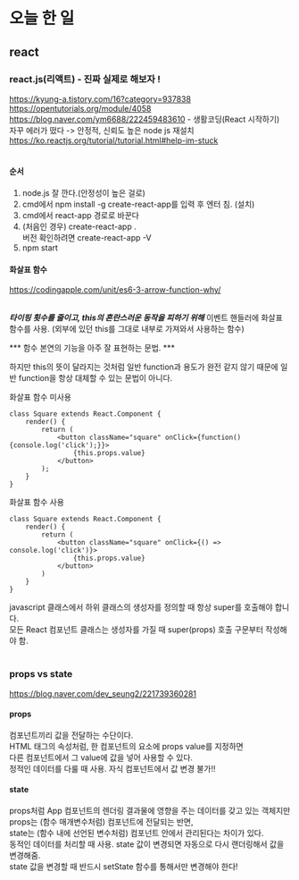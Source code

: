 # 오늘 한 일

## react
### react.js(리액트) - 진짜 실제로 해보자 ! 
https://kyung-a.tistory.com/16?category=937838 <br/>
https://opentutorials.org/module/4058<br/>
https://blog.naver.com/ym6688/222459483610 - 생활코딩(React 시작하기)<br/>
자꾸 에러가 떴다 -> 안정적, 신뢰도 높은 node js 재설치 <br/>
https://ko.reactjs.org/tutorial/tutorial.html#help-im-stuck <br/><br/>

#### 순서

1. node.js 잘 깐다.(안정성이 높은 걸로)
2. cmd에서 npm install -g create-react-app를 입력 후 엔터 침. (설치)
3. cmd에서 react-app 경로로 바꾼다
4. (처음인 경우) create-react-app . <br/>버전 확인하려면 create-react-app -V
5. npm start 

#### 화살표 함수
https://codingapple.com/unit/es6-3-arrow-function-why/ <br/><br/>

***타이핑 횟수를 줄이고, this의 혼란스러운 동작을 피하기 위해***
이벤트 핸들러에 화살표 함수를 사용. (외부에 있던 this를 그대로 내부로 가져와서 사용하는 함수)<br/>

*** 함수 본연의 기능을 아주 잘 표현하는 문법. *** <br/>

하지만 this의 뜻이 달라지는 것처럼 일반 function과 용도가 완전 같지 않기 때문에 일반 function을 항상 대체할 수 있는 문법이 아니다. 

화살표 함수 미사용

```
class Square extends React.Component {
    render() {
        return (
            <button className="square" onClick={function() {console.log('click');}}>
                {this.props.value}
            </button>
        );
    }
}
```

화살표 함수 사용

```
class Square extends React.Component {
    render() {
        return (
            <button className="square" onClick={() => console.log('click')}>
                {this.props.value}
            </button>
        )
    }
}
```

javascript 클래스에서 하위 클래스의 생성자를 정의할 때 항상 super를 호출해야 합니다.<br/>
모든 React 컴포넌트 클래스는 생성자를 가질 때 super(props) 호출 구문부터 작성해야 함.<br/><br/>

### props vs state
https://blog.naver.com/dev_seung2/221739360281

#### props
컴포넌트끼리 값을 전달하는 수단이다.<br/>
HTML 태그의 속성처럼, 한 컴포넌트의 요소에 props value를 지정하면<br/>
다른 컴포넌트에서 그 value에 값을 넣어 사용할 수 있다.<br/>
정적인 데이터를 다룰 때 사용. 자식 컴포넌트에서 값 변경 불가!!

#### state
props처럼 App 컴포넌트의 렌더링 결과물에 영향을 주는 데이터를 갖고 있는 객체지만<br/>
props는 (함수 매개변수처럼) 컴포넌트에 전달되는 반면,<br/>
state는 (함수 내에 선언된 변수처럼) 컴포넌트 안에서 관리된다는 차이가 있다.<br/>
동적인 데이터를 처리할 때 사용. state 값이 변경되면 자동으로 다시 랜더링해서 값을 변경해줌.<br/>
state 값을 변경할 때 반드시 setState 함수를 통해서만 변경해야 한다!



